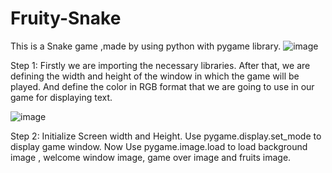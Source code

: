 # Fruity-Snake
This is a Snake game ,made by using python with pygame library.
![image](https://user-images.githubusercontent.com/104193104/166728346-e100123e-0e74-405c-8d34-b170d1eee8a0.png)

Step 1: Firstly we are importing the necessary libraries.
After that, we are defining the width and height of the window in which the game will be played.
And define the color in RGB format that we are going to use in our game for displaying text.


![image](https://user-images.githubusercontent.com/104193104/166729193-29738016-ff0a-4469-a146-d9154a01ef89.png)

Step 2:  Initialize Screen width and Height. Use pygame.display.set_mode to display game window.
Now Use pygame.image.load to load background image , welcome window image, game over image and fruits image.
